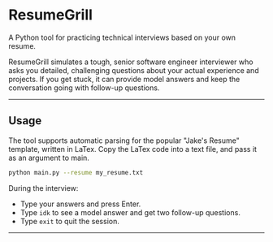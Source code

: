 # ResumeGrill

A Python tool for practicing technical interviews based on your own resume.

ResumeGrill simulates a tough, senior software engineer interviewer who asks you detailed, challenging questions about your actual experience and projects. If you get stuck, it can provide model answers and keep the conversation going with follow-up questions.

---


## Usage

The tool supports automatic parsing for the popular "Jake's Resume" template, written in LaTex.
Copy the LaTex code into a text file, and pass it as an argument to main.

```bash
python main.py --resume my_resume.txt
```

During the interview:
- Type your answers and press Enter.
- Type `idk` to see a model answer and get two follow-up questions.
- Type `exit` to quit the session.

---

